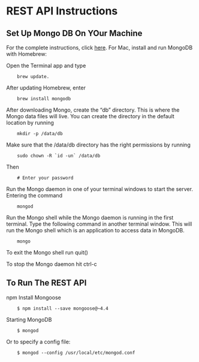 # **REST API Instructions**

## **Set Up Mongo DB On YOur Machine**

For the complete instructions, click [here](https://treehouse.github.io/installation-guides/mac/mongo-mac.html).  For Mac, install and run MongoDB with Homebrew: 

Open the Terminal app and type

        brew update.

After updating Homebrew, enter

        brew install mongodb

After downloading Mongo, create the “db” directory. This is where the Mongo data files will live. You can create the directory in the default location by running

        mkdir -p /data/db

Make sure that the /data/db directory has the right permissions by running

        sudo chown -R `id -un` /data/db

Then

        # Enter your password

Run the Mongo daemon in one of your terminal windows to start the server. Entering the command

        mongod

Run the Mongo shell while the Mongo daemon is running in the first terminal. Type the following command in another terminal window. This will run the Mongo shell which is an application to access data in MongoDB.

        mongo

To exit the Mongo shell run quit()

To stop the Mongo daemon hit ctrl-c

## **To Run The REST API**

npm Install Mongoose

        $ npm install --save mongoose@~4.4

Starting MongoDB

        $ mongod

Or to specify a config file:

        $ mongod --config /usr/local/etc/mongod.conf